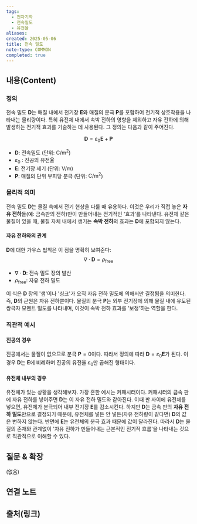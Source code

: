 ```yaml
---
tags:
  - 전자기학
  - 전속밀도
  - 유전율
aliases:
created: 2025-05-06
title: 전속 밀도
note-type: COMMON
completed: true
---
```


## 내용(Content)

### 정의

전속 밀도 $\mathbf{D}$는 매질 내에서 전기장 $\mathbf{E}$와 매질의 분극 $\mathbf{P}$를 포함하여 전기적 상호작용을 나타내는 물리량이다. 특히 유전체 내에서 속박 전하의 영향을 제외하고 자유 전하에 의해 발생하는 전기적 효과를 기술하는 데 사용된다. 그 정의는 다음과 같이 주어진다.

$$
\mathbf{D} = \varepsilon_0 \mathbf{E} + \mathbf{P}
$$
- $\mathbf{D}$: 전속밀도 (단위: $\text{C/m}^2$)
- $\varepsilon_0$ : 진공의 유전율
- $\mathbf{E}$: 전기장 세기 (단위: $\text{V/m}$)
- $\mathbf{P}$: 매질의 단위 부피당 분극 (단위: $\text{C/m}^2$)

### 물리적 의미

전속 밀도 $\mathbf{D}$는 물질 속에서 전기 현상을 다룰 때 유용하다. 이것은 우리가 직접 놓은 **자유 전하**들(예: 금속판의 전하)만이 만들어내는 전기적인 '효과'를 나타낸다. 유전체 같은 물질이 있을 때, 물질 자체 내에서 생기는 **속박 전하**의 효과는 $\mathbf{D}$에 포함되지 않는다.

#### 자유 전하와의 관계

$\mathbf{D}$에 대한 가우스 법칙은 이 점을 명확히 보여준다:
$$
\nabla \cdot \mathbf{D} = \rho_{\text{free}}
$$
- $\nabla \cdot \mathbf{D}$: 전속 밀도 장의 발산
- $\rho_{\text{free}}$: 자유 전하 밀도

이 식은 $\mathbf{D}$ 장의 '샘'이나 '싱크'가 오직 자유 전하 밀도에 의해서만 결정됨을 의미한다. 즉, $\mathbf{D}$의 근원은 자유 전하뿐이다. 물질의 분극 $\mathbf{P}$는 외부 전기장에 의해 물질 내에 유도된 쌍극자 모멘트 밀도를 나타내며, 이것이 속박 전하 효과를 '보정'하는 역할을 한다.

### 직관적 예시

#### 진공의 경우

진공에서는 물질이 없으므로 분극 $\mathbf{P}=0$이다. 따라서 정의에 따라 $\mathbf{D} = \varepsilon_0 \mathbf{E}$가 된다. 이 경우 $\mathbf{D}$는 $\mathbf{E}$에 비례하며 진공의 유전율 $\varepsilon_0$만 곱해진 형태이다.

#### 유전체 내부의 경우

유전체가 있는 상황을 생각해보자. 가장 흔한 예시는 커패시터이다. 커패시터의 금속 판에 자유 전하를 넣어주면 $\mathbf{D}$는 이 자유 전하 밀도와 같아진다. 이때 판 사이에 유전체를 넣으면, 유전체가 분극되어 내부 전기장 $\mathbf{E}$를 감소시킨다. 하지만 $\mathbf{D}$는 금속 판의 **자유 전하 밀도**만으로 결정되기 때문에, 유전체를 넣든 안 넣든(자유 전하량이 같다면) $\mathbf{D}$의 값은 변하지 않는다. 반면에 $\mathbf{E}$는 유전체의 분극 효과 때문에 값이 달라진다. 따라서 $\mathbf{D}$는 물질의 존재와 관계없이 '자유 전하가 만들어내는 근본적인 전기적 흐름'을 나타내는 것으로 직관적으로 이해할 수 있다.

## 질문 & 확장

(없음)

## 연결 노트

## 출처(링크)

